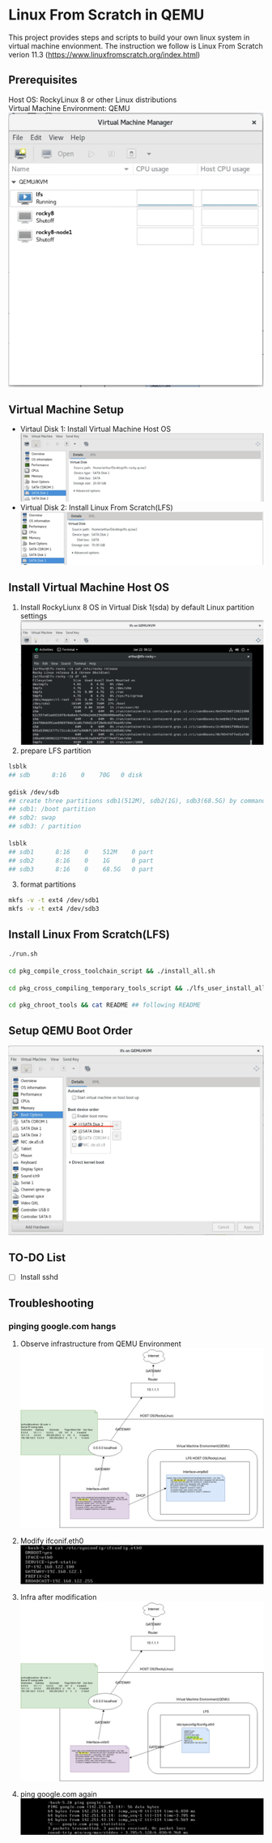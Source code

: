 # Linux From Scratch in QEMU
This project provides steps and scripts to build your own linux system in virtual machine envionment. The instruction we follow is Linux From Scratch verion 11.3 (https://www.linuxfromscratch.org/index.html)

## Prerequisites
Host OS: RockyLinux 8 or other Linux distributions<br />
Virtual Machine Environment: QEMU<br />
![Alt text](img/image.png)<br />

## Virtual Machine Setup
* Virtaul Disk 1: Install Virtual Machine Host OS
![Alt text](img/image-1.png)
* Virtual Disk 2: Install Linux From Scratch(LFS)
![Alt text](img/image-2.png)

## Install Virtual Machine Host OS
1. Install RockyLiunx 8 OS in Virtual Disk 1(sda) by default Linux partition settings
![Alt text](img/image-4.png)
2. prepare LFS partition
```sh
lsblk
## sdb      8:16    0    70G   0 disk

gdisk /dev/sdb
## create three partitions sdb1(512M), sdb2(1G), sdb3(68.5G) by command (ref: https://linux.die.net/man/8/gdisk). Note that sdb2 needs to change type "Linux swap / Solaris"(hex code=82)
## sdb1: /boot partition
## sdb2: swap
## sdb3: / partition

lsblk
## sdb1      8:16    0    512M    0 part
## sdb2      8:16    0    1G      0 part
## sdb3      8:16    0    68.5G   0 part
```
3. format partitions
```sh
mkfs -v -t ext4 /dev/sdb1
mkfs -v -t ext4 /dev/sdb3
```

## Install Linux From Scratch(LFS)
```sh
./run.sh

cd pkg_compile_cross_toolchain_script && ./install_all.sh

cd pkg_cross_compiling_temporary_tools_script && ./lfs_user_install_all.sh

cd pkg_chroot_tools && cat README ## following README
```

## Setup QEMU Boot Order
![Alt text](img/image7.png)

## TO-DO List
- [ ] Install sshd

## Troubleshooting
### pinging google.com hangs
1. Observe infrastructure from QEMU Environment
![Alt text](img/infra.jpg)

2. Modify ifconif.eth0
![Alt text](img/image8.png)

3. Infra after modification
![Alt text](img/lfs-networking-infra.jpg)

4. ping google.com again
![Alt text](img/image9.png)
